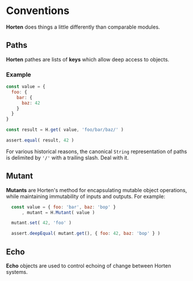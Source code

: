 # Conventions

**Horten** does things a little differently than comparable modules.


## Paths

**Horten** pathes are lists of **keys** which allow deep access to objects.

### Example
``` js
const value = {
  foo: {
    bar: {
      baz: 42
    }
  }
}

const result = H.get( value, 'foo/bar/baz/' )

assert.equal( result, 42 )
```

For various historical reasons, the canonical `String` representation of paths
is delimited by `'/'` with a trailing slash. Deal with it.


## Mutant

**Mutants** are Horten's method for encapsulating mutable object operations, while
maintaining immutability of inputs and outputs. For example:

``` js
  const value = { foo: 'bar', baz: 'bop' }
      , mutant = H.Mutant( value )

  mutant.set( 42, 'foo' )

  assert.deepEqual( mutant.get(), { foo: 42, baz: 'bop' } )

```

## Echo

**Echo** objects are used to control echoing of change between Horten systems.
